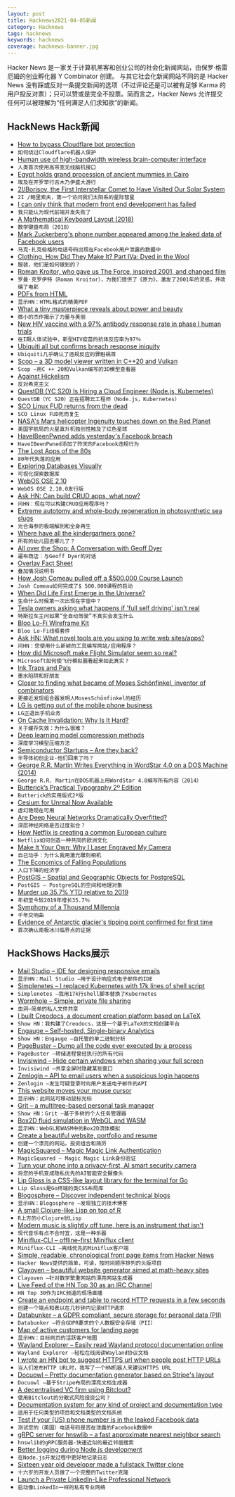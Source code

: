 ```yaml
---
layout: post
title: Hacknews2021-04-05新闻
category: Hacknews
tags: hacknews
keywords: hacknews
coverage: hacknews-banner.jpg
---
```


Hacker News 是一家关于计算机黑客和创业公司的社会化新闻网站，由保罗·格雷厄姆的创业孵化器 Y Combinator 创建。
与其它社会化新闻网站不同的是 Hacker News 没有踩或反对一条提交新闻的选项（不过评论还是可以被有足够 Karma 的用户投反对票）；只可以赞或是完全不投票。简而言之，Hacker News 允许提交任何可以被理解为“任何满足人们求知欲”的新闻。

## HackNews Hack新闻


- [How to bypass Cloudflare bot protection](https://jychp.medium.com/how-to-bypass-cloudflare-bot-protection-1f2c6c0c36fb)
- `如何绕过Cloudflare机器人保护`
- [Human use of high-bandwidth wireless brain-computer interface](https://www.brown.edu/news/2021-03-31/braingate-wireless)
- `人类首次使用高带宽无线脑机接口`
- [Egypt holds grand procession of ancient mummies in Cairo](https://www.axios.com/egypt-ancient-mummies-parade-cairo-photos-88c44bf7-becb-410c-9e7e-3ed09fdcbdaf.html)
- `埃及在开罗举行古木乃伊盛大游行`
- [2I/Borisov, the First Interstellar Comet to Have Visited Our Solar System](https://www.newsclick.in/2I-borisov-first-interstellar-comet-visited-solar-system)
- `2I /鲍里索夫，第一个访问我们太阳系的星际彗星`
- [I can only think that modern front end development has failed](https://twitter.com/antirez/status/1378272801522597888)
- `我只能认为现代前端开发失败了`
- [A Mathematical Keyboard Layout (2018)](http://terathon.com/blog/a-mathematical-keyboard-layout/)
- `数学键盘布局（2018）`
- [Mark Zuckerberg's phone number appeared among the leaked data of Facebook users](https://www.businessinsider.com/mark-zuckerberg-phone-number-facebook-leak-data-reports-2021-4)
- `马克·扎克伯格的电话号码出现在Facebook用户泄露的数据中`
- [Clothing, How Did They Make It? Part IVa: Dyed in the Wool](https://acoup.blog/2021/04/02/collections-clothing-how-did-they-make-it-part-iva-dyed-in-the-wool/)
- `服装，他们是如何做到的？`
- [Roman Kroitor, who gave us The Force, inspired 2001, and changed film](https://arstechnica.com/gaming/2021/04/roman-kroitor-changed-film-and-unknowingly-inspired-2001-and-the-force/)
- `罗曼·克罗伊特（Roman Kroitor），为我们提供了《原力》，激发了2001年的灵感，并改编了电影`
- [PDFs from HTML](HTTPS://pdf.math.dev)
- `显示HN：HTML格式的精美PDF`
- [What a tiny masterpiece reveals about power and beauty](https://www.nytimes.com/interactive/2021/04/02/arts/design/shah-jahan-chitarman.html)
- `微小的杰作揭示了力量与美丽`
- [New HIV vaccine with a 97% antibody response rate in phase I human trials](https://www.europeanpharmaceuticalreview.com/news/141892/novel-hiv-vaccine-approach-shows-promise-in-landmark-first-in-human-trial/)
- `在I期人体试验中，新型HIV疫苗的抗体反应率为97％`
- [Ubiquiti all but confirms breach response iniquity](https://krebsonsecurity.com/2021/04/ubiquiti-all-but-confirms-breach-response-iniquity/)
- `Ubiquiti几乎确认了违规反应的罪魁祸首`
- [Scop – a 3D model viewer written in C++20 and Vulkan](https://github.com/cledant/scop_vulkan)
- `Scop –用C ++ 20和Vulkan编写的3D模型查看器`
- [Against Hickelism](https://noahpinion.substack.com/p/against-hickelism)
- `反对希克主义`
- [QuestDB (YC S20) Is Hiring a Cloud Engineer (Node.js, Kubernetes)](https://questdb.io/careers/senior-cloud-engineer/)
- `QuestDB（YC S20）正在招聘云工程师（Node.js，Kubernetes）`
- [SCO Linux FUD returns from the dead](https://www.zdnet.com/article/sco-linux-fud-returns-from-the-dead/)
- `SCO Linux FUD死而复生`
- [NASA's Mars helicopter Ingenuity touches down on the Red Planet](https://www.space.com/mars-helicopter-ingenuity-touches-down-martian-surface)
- `美国宇航局的火星直升机独创性触及了红色星球`
- [HaveIBeenPwned adds yesterday's Facebook breach](https://haveibeenpwned.com/PwnedWebsites#Facebook)
- `HaveIBeenPwned添加了昨天的Facebook违规行为`
- [The Lost Apps of the 80s](http://scripting.com/2021/04/04/174604.html?title=theLostAppsOfThe80s)
- `80年代失落的应用`
- [Exploring Databases Visually](https://di.nmfay.com/exploring-databases-visually)
- `可视化探索数据库`
- [WebOS OSE 2.10](https://www.webosose.org/blog/2021/04/02/webos-ose-2-10-0-release/)
- `WebOS OSE 2.10.0发行版`
- [Ask HN: Can build CRUD apps, what now?](item?id=26693494)
- `问HN：现在可以构建CRUD应用程序吗？`
- [Extreme autotomy and whole-body regeneration in photosynthetic sea slugs](https://www.cell.com/current-biology/fulltext/S0960-9822(21)00047-6)
- `光合海参的极端解剖和全身再生`
- [Where have all the kindergartners gone?](https://hechingerreport.org/where-have-all-the-kindergartners-gone/)
- `所有的幼儿园去哪儿了？`
- [All over the Shop: A Conversation with Geoff Dyer](https://lareviewofbooks.org/article/all-over-the-shop-a-conversation-with-geoff-dyer/)
- `遍布商店：与Geoff Dyer的对话`
- [Overlay Fact Sheet](https://overlayfactsheet.com/)
- `叠加情况说明书`
- [How Josh Comeau pulled off a $500.000 Course Launch](https://renenauheimer.substack.com/p/how-josh-comeau-pulled-off-a-500000)
- `Josh Comeau如何完成了$ 500.000课程的启动`
- [When Did Life First Emerge in the Universe?](https://www.scientificamerican.com/article/when-did-life-first-emerge-in-the-universe/)
- `生命什么时候第一次出现在宇宙中？`
- [Tesla owners asking what happens if 'full self driving' isn't real](https://jalopnik.com/tesla-owners-take-to-reddit-asking-what-happens-if-full-1846553907)
- `特斯拉车主问如果“全自动驾驶”不真实会发生什么`
- [Bloo Lo-Fi Wireframe Kit](http://bloouikit.com/)
- `Bloo Lo-Fi线框套件`
- [Ask HN: What novel tools are you using to write web sites/apps?](item?id=26693959)
- `问HN：您使用什么新颖的工具编写网站/应用程序？`
- [How did Microsoft make Flight Simulator seem so real?](https://www.airspacemag.com/flight-today/flight-box-180977303/)
- `Microsoft如何使飞行模拟器看起来如此真实？`
- [Ink Traps and Pals](https://tosche.net/blog/ink-traps-and-pals)
- `墨水陷阱和好朋友`
- [Closer to finding what became of Moses Schönfinkel, inventor of combinators](https://writings.stephenwolfram.com/2021/03/a-little-closer-to-finding-what-became-of-moses-schonfinkel-inventor-of-combinators/)
- `更接近发现组合器发明人MosesSchönfinkel的经历`
- [LG is getting out of the mobile phone business](https://www.axios.com/lg-is-getting-out-of-the-mobile-phone-business-a1398158-51e4-428b-a649-47e080884fee.html)
- `LG正退出手机业务`
- [On Cache Invalidation: Why Is It Hard?](https://yihui.org/en/2018/06/cache-invalidation/)
- `关于缓存失效：为什么很难？`
- [Deep learning model compression methods](https://rachitsingh.com/deep-learning-model-compression/)
- `深度学习模型压缩方法`
- [Semiconductor Startups – Are they back?](https://semiwiki.com/general/297730-semiconductor-startups-are-they-back/)
- `半导体初创企业-他们回来了吗？`
- [George R.R. Martin Writes Everything in WordStar 4.0 on a DOS Machine (2014)](http://techcrunch.com/2014/05/14/george-r-r-martin-writes-everything-in-wordstar-4-0-on-a-dos-machine)
- `George R.R. Martin在DOS机器上用WordStar 4.0编写所有内容（2014）`
- [Butterick’s Practical Typography 2º Edition](https://practicaltypography.com/)
- `Butterick的实用版式2º版`
- [Cesium for Unreal Now Available](https://cesium.com/blog/2021/03/30/cesium-for-unreal-now-available/)
- `虚幻铯现在可用`
- [Are Deep Neural Networks Dramatically Overfitted?](https://lilianweng.github.io/lil-log/2019/03/14/are-deep-neural-networks-dramatically-overfitted.html)
- `深层神经网络是否过度拟合？`
- [How Netflix is creating a common European culture](https://www.economist.com/europe/2021/03/31/how-netflix-is-creating-a-common-european-culture)
- `Netflix如何创造一种共同的欧洲文化`
- [Make It Your Own: Why I Laser Engraved My Camera](https://petapixel.com/2021/04/01/make-it-your-own-why-i-laser-engraved-my-camera/)
- `自己动手：为什么我用激光雕刻相机`
- [The Economics of Falling Populations](https://www.economist.com/finance-and-economics/2021/03/27/the-economics-of-falling-populations)
- `人口下降的经济学`
- [PostGIS – Spatial and Geographic Objects for PostgreSQL](https://postgis.net/)
- `PostGIS – PostgreSQL的空间和地理对象`
- [Murder up 35.7% YTD relative to 2019](https://twitter.com/Crimealytics/status/1330991403695034368)
- `年初至今较2019年增长35.7％`
- [Symphony of a Thousand Millennia](https://literaryreview.co.uk/symphony-of-a-thousand-millennia)
- `千年交响曲`
- [Evidence of Antarctic glacier's tipping point confirmed for first time](https://phys.org/news/2021-04-evidence-antarctic-glacier.html)
- `首次确认南极冰川临界点的证据`


## HackShows Hacks展示

- [ Mail Studio – IDE for designing responsive emails](https://mailstudio.app/)
- `显示HN：Mail Studio –用于设计响应式电子邮件的IDE`
- [ Simplenetes – I replaced Kubernetes with 17k lines of shell script](https://github.com/simplenetes-io/simplenetes)
- `Simplenetes –我用17k行shell脚本替换了Kubernetes`
- [ Wormhole – Simple, private file sharing](https://wormhole.app/?ref=hn)
- `虫洞–简单的私人文件共享`
- [ I built Creodocs, a document creation platform based on LaTeX](https://www.creodocs.com)
- `Show HN：我构建了Creodocs，这是一个基于LaTeX的文档创建平台`
- [ Engauge – Self-hosted, Single-binary Analytics](https://github.com/EngaugeAI/engauge)
- `Show HN：Engauge –自托管的单二进制分析`
- [ PageBuster – Dump all the code ever executed by a process](https://github.com/revng/pagebuster)
- `PageBuster –转储进程曾经执行的所有代码`
- [ Invisiwind – Hide certain windows when sharing your full screen](https://github.com/radiantly/Invisiwind)
- `Invisiwind –共享全屏时隐藏某些窗口`
- [ Zenlogin – API to email users when a suspicious login happens](https://zenlogin.co/)
- `Zenlogin –发生可疑登录时向用户发送电子邮件的API`
- [ This website moves your mouse cursor](https://www.attejuvonen.fi/mouse/)
- `显示HN：此网站可移动鼠标光标`
- [ Grit – a multitree-based personal task manager](https://github.com/climech/grit)
- `Show HN：Grit –基于多树的个人任务管理器`
- [ Box2D fluid simulation in WebGL and WASM](https://birchlabs.co.uk/box2d-wasm-liquidfun/)
- `显示HN：WebGL和WASM中的Box2D流体模拟`
- [ Create a beautiful website, portfolio and resume](https://www.resoume.com)
- `创建一个漂亮的网站，投资组合和简历`
- [ MagicSquared – Magic Magic Link Authentication](https://magicsquared.net/)
- `MagicSquared – Magic Magic Link身份验证`
- [ Turn your phone into a privacy-first, AI smart security camera](http://ai-cam.app)
- `将您的手机变成隐私优先的AI智能安全摄像头`
- [ Lip Gloss is a CSS-like layout library for the terminal for Go](https://github.com/charmbracelet/lipgloss)
- `Lip Gloss是Go终端的类CSS布局库`
- [ Blogosphere – Discover independent technical blogs](https://bilbof.com/blogosphere)
- `显示HN：Blogosphere –发现独立的技术博客`
- [ A small Clojure-like Lisp on top of R](https://github.com/dirkschumacher/llr)
- `R上方的小Clojure状Lisp`
- [ Modern music is slightly off tune, here is an instrument that isn't](https://mhauru.org/jintone/?helpExpanded%3Dtrue%26)
- `现代音乐有点不合时宜，这是一种乐器`
- [ Miniflux-CLI – offline-first Miniflux client](item?id=26685058)
- `Miniflux-CLI –离线优先的Miniflux客户端`
- [ Simple, readable, chronological front page items from Hacker News](https://hw.leftium.com/)
- `Hacker News提供的简单，可读，按时间顺序排列的头版项目`
- [ Clayoven – beautiful website generator aimed at math-heavy sites](https://github.com/artagnon/clayoven)
- `Clayoven –针对数学繁重网站的漂亮网站生成器`
- [ Live Feed of the HN Top 30 as an IRC Channel](https://www.devever.net/~hl/hntop)
- `HN Top 30作为IRC频道的现场直播`
- [ Create an endpoint and table to record HTTP requests in a few seconds](https://curltable.com/)
- `创建一个端点和表以在几秒钟内记录HTTP请求`
- [ Databunker – a GDPR compliant, secure storage for personal data (PII)](https://github.com/securitybunker/databunker)
- `Databunker –符合GDPR要求的个人数据安全存储（PII）`
- [ Map of active customers for landing page](https://github.com/ziolko/roombelt-activity-map)
- `显示HN：目标网页的活跃客户地图`
- [ Wayland Explorer – Easily read Wayland protocol documentation online](https://wayland.app/protocols/)
- `Wayland Explorer –轻松在线阅读Wayland协议文档`
- [ I wrote an HN bot to suggest HTTPS url when people post HTTP URLs](item?id=26693882)
- `当人们发布HTTP URL时，我写了一个HN机器人来建议HTTPS URL`
- [ Docuowl – Pretty documentation generator based on Stripe's layout](https://github.com/docuowl/docuowl)
- `Docuowl –基于Stripe布局的漂亮文档生成器`
- [ A decentralised VC firm using Bitclout?](item?id=26693217)
- `使用Bitclout的分散式风险投资公司？`
- [ Documentation system for any kind of project and documentation type](https://github.com/majkinetor/mm-docs)
- `适用于任何类型的项目和文档类型的文档系统`
- [ Test if your (US) phone number is in the leaked Facebook data](https://www.thenewseachday.com/facebook-phone-numbers-us)
- `测试您的（美国）电话号码是否在泄露的Facebook数据中`
- [ gRPC server for hnswlib – a fast approximate nearest neighbor search](https://github.com/SpecializedGeneralist/hnsw-grpc-server)
- `hnswlib的gRPC服务器-快速近似的最近邻居搜索`
- [ Better logging during Node.js development](https://github.com/epegzz/winston-dev-console)
- `在Node.js开发过程中更好地记录日志`
- [ Sixteen year old developer made a fullstack Twitter clone](https://github.com/Abdullah-V/MEVN-stack-twitter-clone)
- `十六岁的开发人员做了一个完整的Twitter克隆`
- [ Launch a Private LinkedIn-Like Professional Network](http://www.unsolved.network)
- `启动像LinkedIn一样的私有专业网络`

